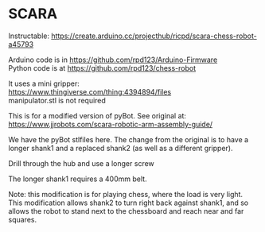 # SCARA  
  
Instructable: https://create.arduino.cc/projecthub/ricpd/scara-chess-robot-a45793  
    
Arduino code is in https://github.com/rpd123/Arduino-Firmware    
Python code is at https://github.com/rpd123/chess-robot  
  
It uses a mini gripper:  
https://www.thingiverse.com/thing:4394894/files  
manipulator.stl is not required
   
This is for a modified version of pyBot. See original at:  
https://www.jjrobots.com/scara-robotic-arm-assembly-guide/  
  
We have the pyBot stlfiles here. The change from the original is to have a longer shank1 and a replaced shank2 (as well as a different gripper).  
      
Drill through the hub and use a longer screw  
    
The longer shank1 requires a 400mm belt.  
    
Note: this modification is for playing chess, where the load is very light.  
This modification allows shank2 to turn right back against shank1, and so allows the robot to stand next to the chessboard and reach near and far squares.  
